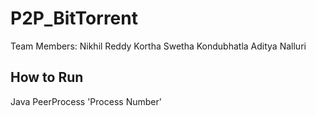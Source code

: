 # P2P_BitTorrent
Team Members: 
Nikhil Reddy Kortha
Swetha Kondubhatla
Aditya Nalluri

## How to Run
Java PeerProcess 'Process Number'
 
